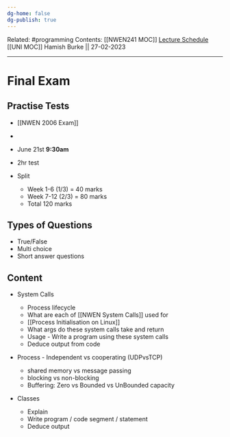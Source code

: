 ```yaml
---
dg-home: false
dg-publish: true
---
```

Related: #programming 
Contents: [[NWEN241 MOC]]
[Lecture Schedule](https://ecs.wgtn.ac.nz/Courses/NWEN241_2023T1/LectureSchedule)
[[UNI MOC]]
Hamish Burke || 27-02-2023
***

# Final Exam


## Practise Tests

- [[NWEN 2006 Exam]]
- 


- June 21st **9:30am**
- 2hr test
- Split
	- Week 1-6 (1/3) = 40 marks
	- Week 7-12 (2/3) = 80 marks
	- Total 120 marks

## Types of Questions

- True/False
- Multi choice
- Short answer questions

## Content

- System Calls
	- Process lifecycle
	- What are each of [[NWEN System Calls]] used for
	- [[Process Initialisation on Linux]]
	- What args do these system calls take and return
	- Usage - Write a program using these system calls
	- Deduce output from code
- Process - Independent vs cooperating (UDPvsTCP)
	- shared memory vs message passing
	- blocking vs non-blocking
	- Buffering: Zero vs Bounded vs UnBounded capacity

- Classes
	- Explain
	- Write program / code segment / statement
	- Deduce output

